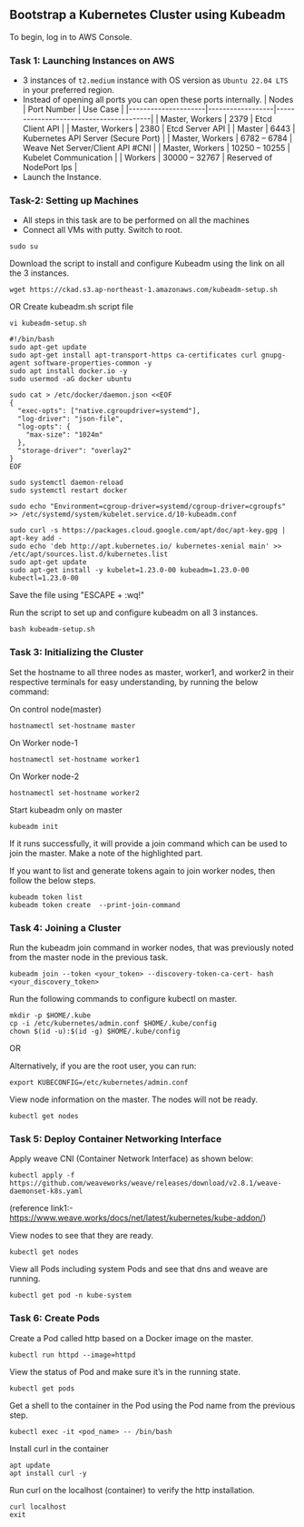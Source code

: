 ## Bootstrap a Kubernetes Cluster using Kubeadm

To begin, log in to AWS Console.

### Task 1: Launching Instances on AWS

* 3 instances of `t2.medium` instance with OS version as `Ubuntu 22.04 LTS` in your preferred region.
* Instead of opening all ports you can open these ports internally.
    |      Nodes	      |    Port Number	 |         Use Case                       |
    |---------------------|------------------|----------------------------------------|
    | Master, Workers	  |       2379       |  Etcd Client API                       |
    | Master, Workers     |       2380       |  Etcd Server API                       |
    | Master              |       6443	   	 |  Kubernetes API Server (Secure Port)   |
    | Master, Workers     |   6782 – 6784    |  Weave Net Server/Client API #CNI      |
    | Master, Workers     |   10250 – 10255	 |  Kubelet Communication                 |
    | Workers             |   30000 – 32767	 |  Reserved of NodePort Ips              |	   
* Launch the Instance.


### Task-2: Setting up Machines
* All steps in this task are to be performed on all the machines
* Connect all VMs with putty.
Switch to root.
```
sudo su
``` 
Download the script to install and configure Kubeadm using the link on all the 3 instances.
```
wget https://ckad.s3.ap-northeast-1.amazonaws.com/kubeadm-setup.sh
```
OR
Create kubeadm.sh script file
```
vi kubeadm-setup.sh
```
```
#!/bin/bash
sudo apt-get update
sudo apt-get install apt-transport-https ca-certificates curl gnupg-agent software-properties-common -y
sudo apt install docker.io -y
sudo usermod -aG docker ubuntu

sudo cat > /etc/docker/daemon.json <<EOF
{
  "exec-opts": ["native.cgroupdriver=systemd"],
  "log-driver": "json-file",
  "log-opts": {
    "max-size": "1024m"
  },
  "storage-driver": "overlay2"
}
EOF

sudo systemctl daemon-reload
sudo systemctl restart docker

sudo echo "Environment=cgroup-driver=systemd/cgroup-driver=cgroupfs" >> /etc/systemd/system/kubelet.service.d/10-kubeadm.conf

sudo curl -s https://packages.cloud.google.com/apt/doc/apt-key.gpg | apt-key add -
sudo echo 'deb http://apt.kubernetes.io/ kubernetes-xenial main' >> /etc/apt/sources.list.d/kubernetes.list
sudo apt-get update
sudo apt-get install -y kubelet=1.23.0-00 kubeadm=1.23.0-00 kubectl=1.23.0-00

```
Save the file using "ESCAPE + :wq!"

Run the script to set up and configure kubeadm on all 3 instances.

```
bash kubeadm-setup.sh
```

### Task 3: Initializing the Cluster

Set the hostname to all three nodes as master, worker1, and worker2 in their respective terminals for easy understanding, by running the below command:

On control node(master)
```
hostnamectl set-hostname master
``` 

On Worker node-1
```
hostnamectl set-hostname worker1
```

On Worker node-2
```
hostnamectl set-hostname worker2
```

Start kubeadm only on master
```
kubeadm init
```

If it runs successfully, it will provide a join command which can be used to join the master. Make a note of the highlighted part.

If you want to list and generate tokens again to join worker nodes, then follow the below steps.
```
kubeadm token list
kubeadm token create  --print-join-command
```
 
### Task 4: Joining a Cluster

Run the kubeadm join command in worker nodes, that was previously noted from the master node in the previous task.
```
kubeadm join --token <your_token> --discovery-token-ca-cert- hash <your_discovery_token>
```

Run the following commands to configure kubectl on master.
```
mkdir -p $HOME/.kube
cp -i /etc/kubernetes/admin.conf $HOME/.kube/config 
chown $(id -u):$(id -g) $HOME/.kube/config
```
OR

Alternatively, if you are the root user, you can run:
```
export KUBECONFIG=/etc/kubernetes/admin.conf
```

View node information on the master. The nodes will not be ready.
```
kubectl get nodes
```

### Task 5: Deploy Container Networking Interface

Apply weave CNI (Container Network Interface) as shown below:
```
kubectl apply -f https://github.com/weaveworks/weave/releases/download/v2.8.1/weave-daemonset-k8s.yaml
```
(reference link1:- https://www.weave.works/docs/net/latest/kubernetes/kube-addon/)

View nodes to see that they are ready.
```
kubectl get nodes
```

View all Pods including system Pods and see that dns and weave are running.
```
kubectl get pod -n kube-system
```

### Task 6: Create Pods

Create a Pod called http based on a Docker image on the master.
```
kubectl run httpd --image=httpd
```

View the status of Pod and make sure it’s in the running state.
```
kubectl get pods
```

Get a shell to the container in the Pod using the Pod name from the previous step.
```
kubectl exec -it <pod_name> -- /bin/bash
``` 

Install curl in the container
```
apt update
apt install curl -y
```

Run curl on the localhost (container) to verify the http installation.
```
curl localhost 
exit
```
 

